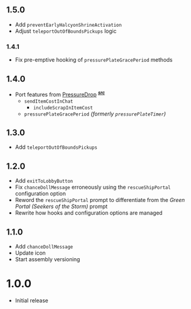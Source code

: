 ## 1.5.0
- Add `preventEarlyHalcyonShrineActivation`
- Adjust `teleportOutOfBoundsPickups` logic

### 1.4.1
- Fix pre-emptive hooking of `pressurePlateGracePeriod` methods

## 1.4.0
- Port features from [PressureDrop](https://thunderstore.io/package/itsschwer/PressureDrop/) <sup>[***src***](https://github.com/itsschwer/pressure-drop)</sup>
    - `sendItemCostInChat`
        - `includeScrapInItemCost`
    - `pressurePlateGracePeriod` *(formerly `pressurePlateTimer`)*

## 1.3.0
- Add `teleportOutOfBoundsPickups`

## 1.2.0
- Add `exitToLobbyButton`
- Fix `chanceDollMessage` erroneously using the `rescueShipPortal` configuration option
- Reword the `rescueShipPortal` prompt to differentiate from the *Green Portal (Seekers of the Storm)* prompt
- Rewrite how hooks and configuration options are managed

## 1.1.0
- Add `chanceDollMessage`
- Update icon
- Start assembly versioning

# 1.0.0
- Initial release
